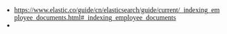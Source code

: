 <font face="SimSun" size=3>

- https://www.elastic.co/guide/cn/elasticsearch/guide/current/_indexing_employee_documents.html#_indexing_employee_documents
- 

</font>